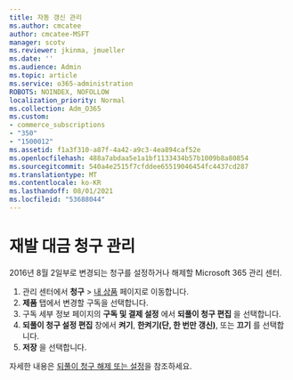 ```yaml
---
title: 자동 갱신 관리
ms.author: cmcatee
author: cmcatee-MSFT
manager: scotv
ms.reviewer: jkinma, jmueller
ms.date: ''
ms.audience: Admin
ms.topic: article
ms.service: o365-administration
ROBOTS: NOINDEX, NOFOLLOW
localization_priority: Normal
ms.collection: Adm_O365
ms.custom:
- commerce_subscriptions
- "350"
- "1500012"
ms.assetid: f1a3f310-a87f-4a42-a9c3-4ea894caf52e
ms.openlocfilehash: 488a7abdaa5e1a1bf1133434b57b1009b8a80854
ms.sourcegitcommit: 540a4e2515f7cfddee65519046454fc4437cd287
ms.translationtype: MT
ms.contentlocale: ko-KR
ms.lasthandoff: 08/01/2021
ms.locfileid: "53688044"
---
```

# <a name="manage-recurring-billing"></a>재발 대금 청구 관리

2016년 8월 2일부로 변경되는 청구를 설정하거나 해제할 Microsoft 365 관리 센터.
  
1. 관리 센터에서 **청구** \> [내 상품](https://go.microsoft.com/fwlink/p/?linkid=842054) 페이지로 이동합니다.
2. **제품** 탭에서 변경할 구독을 선택합니다.
3. 구독 세부 정보 페이지의 **구독 및 결제 설정** 에서 **되풀이 청구 편집** 을 선택합니다.
4. **되풀이 청구 설정 편집** 창에서 **켜기**, **한켜기(단, 한 번만 갱신)**, 또는 **끄기** 를 선택합니다.
5. **저장** 을 선택합니다.

자세한 내용은 [되풀이 청구 해제 또는 설정](https://docs.microsoft.com/microsoft-365/commerce/subscriptions/renew-your-subscription#turn-recurring-billing-off-or-on)을 참조하세요.